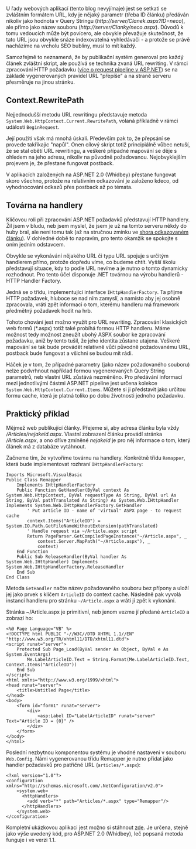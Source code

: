 <!-- dcterms:identifier = aspnetcz#44 -->
<!-- dcterms:title = Továrna na absolutní URL: rewriting pomocí IHttpHanderFactory -->
<!-- dcterms:abstract = URL rewriting je častá technika, používaná k výrobě "hezkých" webových adres. Elegantně je možno ji realizovat pomocí IHttpHanderFactory - narozdíl od jiných metod úspěšně implementuje postback a je Whidbey kompatibilní. -->
<!-- np9:categoryId = 4 -->
<!-- x4w:category = Programování -->
<!-- np9:authorId = 1 -->
<!-- np9:authorEmail = michal.valasek@altairis.cz -->
<!-- dcterms:creator = Michal Altair Valášek -->
<!-- dcterms:created = 2005-08-12T03:10:27.403+02:00 -->
<!-- dcterms:dateAccepted = 2005-08-12T03:10:27.403+02:00 -->

U řady webových aplikací (tento blog nevyjímaje) jest se setkati se zvláštním formátem URL, kdy je nějaký parametr (třeba ID článku) předáván nikoliv jako hodnota v Query Stringu (*http://server/Clanek.aspx?ID=neco*), ale přímo jako název souboru (*http://server/Clanky/neco.aspx*). Důvodů k tomu vedoucích může být povícero, ale obvykle převažuje skutečnost, že tato URL jsou obvykle snáze indexovatelná vyhledávači - a protože se právě nacházíme na vrcholu SEO bubliny, musí to mít každý.

Samozřejmě to neznamená, že by publikační systém generoval pro každý článek zvláštní skript, ale používá se technika zvaná URL rewriting. V rámci zpracování HTTP požadavku ([více o request pipeline v ASP.NET](/entry/article-20050110.aspx)) se na základě vygenerovaných pravidel URL "přepíše" a na straně serveru přesměruje na jinou stránku.

## Context.RewritePath

Nejjednodušší metodu URL rewritingu představuje metoda `System.Web.HttpContext.Current.RewritePath`, volaná příkladně v rámci události `BeginRequest`.

Její použití však má mnohá úskalí. Především pak to, že přepsání se provede takříkajíc "napůl". Onen cílový skript totiž principiálně vůbec netuší, že se stal obětí URL rewritingu, a veškeré případné mapování se děje s ohledem na jeho adresu, nikoliv na původně požadovanou. Nejobvyklejším projevem je, že přestane fungovat postback.

V aplikacích založených na ASP.NET 2.0 (Whidbey) přestane fungovat skoro všechno, protože na relativním odkazování je založeno kdeco, od vyhodnocování odkazů přes postback až po témata.

## Továrna na handlery

Klíčovou roli při zpracování ASP.NET požadavků představují HTTP handlery. Žil jsem v bludu, neb jsem myslel, že jsem je už na tomto serveru někdy do huby bral, ale není tomu tak (až na stručnou zmínku ve [shora odkazovaném článku](/entry/article-20050110.aspx)). V dohledné době to napravím, pro tento okamžik se spokojte s oním jedním odstavcem.

Obvykle se vykonávání nějakého URL či typu URL spojuje s určitým handlerem přímo, protože dopředu víme, co budeme chtít. Vyšší školu představují situace, kdy to podle URL nevíme a je nutno o tomto dynamicky rozhodnout. Pro tento účel disponuje .NET továrnou na výrobu handlerů - HTTP Handler Factory.

Jedná se o třídu, implementující interface `IHttpHandlerFactory`. Ta přijme HTTP požadavek, hluboce se nad ním zamyslí, a namísto aby jej osobně zpracovala, vrátí zpět informaci o tom, kterému handleru má framework předmětný požadavek hodit na hrb.

Tohoto chování jest možno využít pro URL rewriting. Zpracování klasických web formů (*.aspx) totiž také probíhá formou HTTP handleru. Máme možnost tedy možnost zneužít ubohý ASPX soubor ke zpracování požadavku, aniž by tento tušil, že jeho identita zůstane utajena. Veškeré mapování se tak bude provádět relativně vůči původně požadovanému URL, postback bude fungovat a všichni se budou mít rádi.

Háček je v tom, že případné parametry (jako název požadovaného souboru) nelze podvrhnout například formou vygenerovaných Query String parametrů, neb vlastní URL zůstává nezměněno. Pro předávání informací mezi jednotlivými částmi ASP.NET pipeline jest určena kolekce `System.Web.HttpContext.Current.Items`. Můžete si ji představit jako určitou formu cache, která je platná toliko po dobu životnosti jednoho požadavku.

## Praktický příklad

Mějmež web publikující články. Přejeme si, aby adresa článku byla vždy */Articles/nejakeid.aspx*. Vlastní zobrazení článku provádí stránka */Article.aspx*, a ono dříve zmíněné *nejakeid* je pro něj informace o tom, který článek má z databáze vytáhnout.

Začneme tím, že vytvoříme továrnu na handlery. Konkrétně třídu `Remapper`, která bude implementovat rozhraní `IHttpHandlerFactory`:

    Imports Microsoft.VisualBasic
    Public Class Remapper
        Implements IHttpHandlerFactory
        Public Function GetHandler(ByVal context As System.Web.HttpContext, ByVal requestType As String, ByVal url As String, ByVal pathTranslated As String) As System.Web.IHttpHandler Implements System.Web.IHttpHandlerFactory.GetHandler
            ' Put article ID - name of 'virtual' ASPX page - to request cache
            context.Items("ArticleID") = System.IO.Path.GetFileNameWithoutExtension(pathTranslated)
            ' Handle request via ~/Article.aspx script
            Return PageParser.GetCompiledPageInstance("~/Article.aspx", _
                context.Server.MapPath("~/Article.aspx"), _
                context)
        End Function
        Public Sub ReleaseHandler(ByVal handler As System.Web.IHttpHandler) Implements System.Web.IHttpHandlerFactory.ReleaseHandler
        End Sub
    End Class

Metoda `GetHandler` načte název požadovaného souboru bez přípony a uloží jej jako prvek s klíčem `ArticleID` do context cache. Následně pak vyvolá instanci handleru pro stránku `~/Article.aspx` a vráti jí zpět k vykonání.

Stránka ~/Article.aspx je primitivní, neb jenom vezme jí předané `ArticleID` a zobrazí ho:

    <%@ Page Language="VB" %>
    <!DOCTYPE html PUBLIC "-//W3C//DTD XHTML 1.1//EN" "http://www.w3.org/TR/xhtml11/DTD/xhtml11.dtd">
    <script runat="server">
        Protected Sub Page_Load(ByVal sender As Object, ByVal e As System.EventArgs)
            Me.LabelArticleID.Text = String.Format(Me.LabelArticleID.Text, Context.Items("ArticleID"))
        End Sub
    </script>
    <html xmlns="http://www.w3.org/1999/xhtml">
    <head runat="server">
        <title>Untitled Page</title>
    </head>
    <body>
        <form id="form1" runat="server">
            <div>
                <asp:Label ID="LabelArticleID" runat="server" Text="Article ID = {0}" />
            </div>
        </form>
    </body>
    </html>

Poslední nezbytnou komponentou systému je vhodné nastavení v souboru `Web.Config`. Námi vygenerovanou třídu Remapper je nutno přidat jako handler požadavků pro patřičné URL (`articles/*.aspx`):

    <?xml version="1.0"?>
    <configuration xmlns="http://schemas.microsoft.com/.NetConfiguration/v2.0">
        <system.web>
          <httpHandlers>
            <add verb="*" path="Articles/*.aspx" type="Remapper"/>
          </httpHandlers>
        </system.web>
    </configuration>

Kompletní ukázkovou aplikaci jest možno si stáhnout [zde](https://www.cdn.altairis.cz/Blog/2005/20050812-url-rewriting.zip). Je určena, stejně jako výše uvedený kód, pro ASP.NET 2.0 (Whidbey), leč popsaná metoda funguje i ve verzi 1.1.